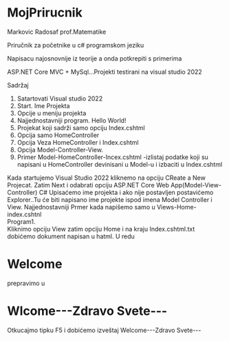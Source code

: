 # MojPrirucnik

Markovic Radosaf prof.Matematike

Priručnik za početnike u c# programskom jeziku

Napisacu najosnovnije iz teorije a onda potkrepiti s primerima

ASP.NET Core MVC + MySql...Projekti testirani na visual studio 2022


Sadržaj

1. Satartovati Visual studio 2022
2. Start. Ime Projekta
3. Opcije u meniju projekta
4. Najjednostavniji program. Hello World!
5. Projekat koji sadrži samo opciju Index.cshtml
6. Opcija samo HomeController
7. Opcija Veza HomeController i Index.cshtml
8. Opcija Model-Controller-View.
9. Primer Model-HomeController-Incex.cshtml -izlistaj podatke koji su napisani u HomeController devinisani u Model-u i izbaciti u Index.cshtml

Kada startujemo Visual Studio 2022 kliknemo na opciju CReate a New Projecat. Zatim Next i odabrati opciju ASP.NET Core Web App(Model-View-Controller) C#
Upisaćemo ime projekta i ako nije postavljen postavićemo Explorer..Tu će biti napisano ime projekte ispod imena Model Controller i View.
Najjednostavniji Prmer kada napišemo samo u Views-Home-index.cshtnl<br/>
Program1.<br/>
Kliknimo opciju View zatim opciju Home i na kraju Index.cshtml.txt
dobićemo dokument napisan u hatml. U redu <h1>Welcome</h1> prepravimo u <h1>Wlcome---Zdravo Svete---</h1> 
Otkucajmo tipku F5 i dobićemo izveštaj Welcome---Zdravo Svete---

